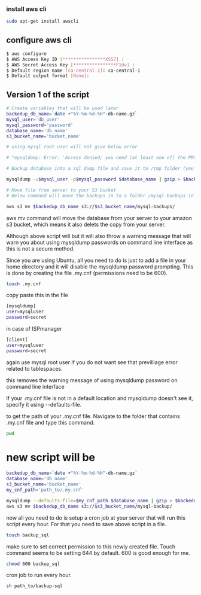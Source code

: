 ### install aws cli

```bash
sudo apt-get install awscli
```

## configure aws cli

```bash
$ aws configure
$ AWS Access Key ID [****************XS57] :
$ AWS Secret Access Key [****************F1dv] :
$ Default region name [ca-central-1]: ca-central-1
$ Default output format [None]:
```
## Version 1 of the script

```bash
# Create variables that will be used later
backedup_db_name=`date +"%Y-%m-%d-%H"-db-name.gz`
mysql_user='db_user' 
mysql_password='password'
database_name='db_name'
s3_bucket_name='bucket_name'

# using mysql root user will not give below error

# "mysqldump: Error: 'Access denied; you need (at least one of) the PROCESS privilege(s) for this operation' when trying to dump tablespaces"

# Backup database into a sql dump file and save it to /tmp folder (you can store it elsewhere if desired). Below command is storing the file in the root directory.

mysqldump -u$mysql_user -p$mysql_password $database_name | gzip > $backedup_db_name

# Move file from server to your S3 bucket
# Below command will move the backups in to a folder /mysql-backups in the s3 bucket of your choosing.

aws s3 mv $backedup_db_name s3://$s3_bucket_name/mysql-backups/
```
aws mv command will move the database from your server to your amazon s3 bucket, which means it also delets the copy from your server.

Although above script will but it will also throw a warning message that will warn you about using
mysqldump passwords on command line interface as this is not a secure method.

Since you are using Ubuntu, all you need to do is just to add a file in your home directory and it will disable the mysqldump password prompting. This is done by creating the file .my.cnf (permissions need to be 600).

```bash
touch .my.cnf
```

copy paste this in the file

```bash
[mysqldump]
user=mysqluser
password=secret
```
in case of ISPmanager
```bash
[client]
user=mysqluser
password=secret
```

again use mysql root user if you do not want see that previlliage error related to tablespaces.

this removes the warning message of using mysqldump password on command line interface

If your .my.cnf file is not in a default location and mysqldump doesn't see it, specify it using --defaults-file.

to get the path of your .my.cnf file. Navigate to the folder that contains .my.cnf file and type this command.

```bash
pwd
```

# new script will be

```bash
backedup_db_name=`date +"%Y-%m-%d-%H"-db-name.gz`
database_name='db_name'
s3_bucket_name='bucket_name'
my_cnf_path='path_to/.my.cnf'

mysqldump --defaults-file=$my_cnf_path $database_name | gzip > $backedup_db_name
aws s3 mv $backedup_db_name s3://$s3_bucket_name/mysql-backup/
```

now all you need to do is setup a cron job at your server that will run this script every hour. For that you need to save above script in a file.

```bash
touch backup_sql
```

make sure to set correct permission to this newly created file. Touch command seems to be setting 644 by default. 600 is good enough for me.

```bash
chmod 600 backup_sql
```

cron job to run every hour.

```bash
sh path_to/backup-sql
```
